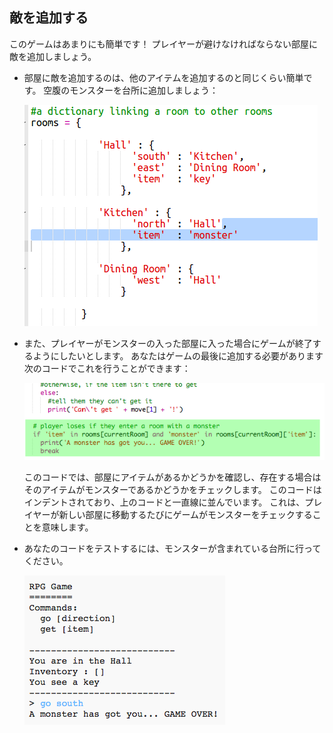 ## 敵を追加する

このゲームはあまりにも簡単です！ プレイヤーが避けなければならない部屋に敵を追加しましょう。

+ 部屋に敵を追加するのは、他のアイテムを追加するのと同じくらい簡単です。 空腹のモンスターを台所に追加しましょう：
    
    ![スクリーンショット](images/rpg-monster-dict.png)

+ また、プレイヤーがモンスターの入った部屋に入った場合にゲームが終了するようにしたいとします。 あなたはゲームの最後に追加する必要があります次のコードでこれを行うことができます：
    
    ![スクリーンショット](images/rpg-monster-code.png)
    
    このコードでは、部屋にアイテムがあるかどうかを確認し、存在する場合はそのアイテムがモンスターであるかどうかをチェックします。 このコードはインデントされており、上のコードと一直線に並んでいます。 これは、プレイヤーが新しい部屋に移動するたびにゲームがモンスターをチェックすることを意味します。

+ あなたのコードをテストするには、モンスターが含まれている台所に行ってください。
    
    ![スクリーンショット](images/rpg-monster-test.png)